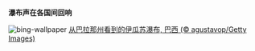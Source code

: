 
**瀑布声在各国间回响**

![bing-wallpaper](https://www.bing.com/th?id=OHR.FozdoIguacu2025_ZH-CN3781165595_1920x1080.jpg)
[从巴拉那州看到的伊瓜苏瀑布, 巴西 (© agustavop/Getty Images)](https://www.bing.com/search?q=%E4%BC%8A%E7%93%9C%E8%8B%8F%E7%80%91%E5%B8%83&amp;form=hpcapt&amp;mkt=zh-cn)
  